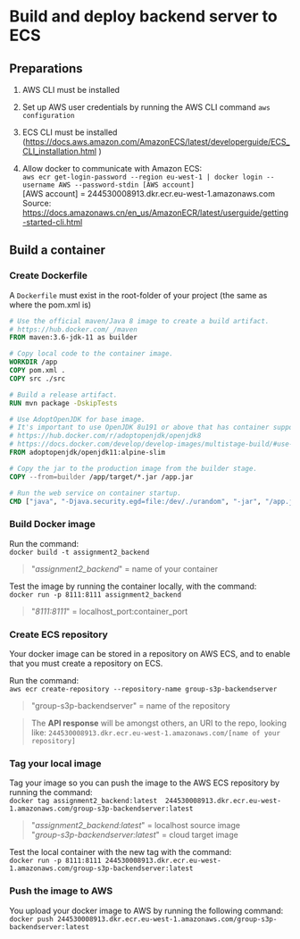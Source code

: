 # Build and deploy backend server to ECS

## Preparations

1. AWS CLI must be installed


2. Set up AWS user credentials by running the AWS CLI command
   `aws configuration`


3. ECS CLI must be installed (https://docs.aws.amazon.com/AmazonECS/latest/developerguide/ECS_CLI_installation.html )


4. Allow docker to communicate with Amazon ECS:  
`aws ecr get-login-password --region eu-west-1 | docker login --username AWS --password-stdin [AWS account]`  
   [AWS account] = 244530008913.dkr.ecr.eu-west-1.amazonaws.com  
  Source: https://docs.amazonaws.cn/en_us/AmazonECR/latest/userguide/getting-started-cli.html
   
## Build a container

### Create Dockerfile

A `Dockerfile` must exist in the root-folder of your project 
   (the same as where the pom.xml is)
   
```dockerfile
# Use the official maven/Java 8 image to create a build artifact.
# https://hub.docker.com/_/maven
FROM maven:3.6-jdk-11 as builder

# Copy local code to the container image.
WORKDIR /app
COPY pom.xml .
COPY src ./src

# Build a release artifact.
RUN mvn package -DskipTests

# Use AdoptOpenJDK for base image.
# It's important to use OpenJDK 8u191 or above that has container support enabled.
# https://hub.docker.com/r/adoptopenjdk/openjdk8
# https://docs.docker.com/develop/develop-images/multistage-build/#use-multi-stage-builds
FROM adoptopenjdk/openjdk11:alpine-slim

# Copy the jar to the production image from the builder stage.
COPY --from=builder /app/target/*.jar /app.jar

# Run the web service on container startup.
CMD ["java", "-Djava.security.egd=file:/dev/./urandom", "-jar", "/app.jar"]
```

### Build Docker image
Run the command:  
`docker build -t assignment2_backend`  
>"*assignment2_backend*" = name of your container

Test the image by running the container locally, with the command:  
`docker run -p 8111:8111 assignment2_backend`
>"*8111:8111*" = localhost_port:container_port

### Create ECS repository
Your docker image can be stored in a repository on AWS ECS, and to 
enable that you must create a repository on ECS. 

Run the command:  
`aws ecr create-repository --repository-name group-s3p-backendserver`  
> "group-s3p-backendserver" = name of the repository 

>The **API response**  will be amongst others, an URI to the repo, looking like: 
>`244530008913.dkr.ecr.eu-west-1.amazonaws.com/[name of your repository]`

### Tag your local image
Tag your image so you can push the image to the AWS ECS repository
by running the command:  
`docker tag assignment2_backend:latest 
244530008913.dkr.ecr.eu-west-1.amazonaws.com/group-s3p-backendserver:latest`

> "*assignment2_backend:latest*" = localhost source image  
> "*group-s3p-backendserver:latest*" = cloud target image

Test the local container with the new tag with the command:    
`docker run -p 8111:8111 244530008913.dkr.ecr.eu-west-1.amazonaws.com/group-s3p-backendserver:latest`


### Push the image to AWS
You upload your docker image to AWS by running the following command:  
`docker push 244530008913.dkr.ecr.eu-west-1.amazonaws.com/group-s3p-backendserver:latest`


